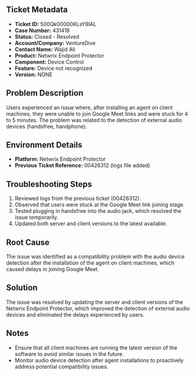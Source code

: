 ## Ticket Metadata
- **Ticket ID:** 500Qk00000KLsY9IAL
- **Case Number:** 431418
- **Status:** Closed - Resolved
- **Account/Company:** VentureDive
- **Contact Name:** Wajid Ali
- **Product:** Netwrix Endpoint Protector
- **Component:** Device Control
- **Feature:** Device not recognized
- **Version:** NONE

## Problem Description
Users experienced an issue where, after installing an agent on client machines, they were unable to join Google Meet links and were stuck for 4 to 5 minutes. The problem was related to the detection of external audio devices (handsfree, handphone).

## Environment Details
- **Platform:** Netwrix Endpoint Protector
- **Previous Ticket Reference:** 00426312 (logs file added)

## Troubleshooting Steps
1. Reviewed logs from the previous ticket (00426312).
2. Observed that users were stuck at the Google Meet link joining stage.
3. Tested plugging in handsfree into the audio jack, which resolved the issue temporarily.
4. Updated both server and client versions to the latest available.

## Root Cause
The issue was identified as a compatibility problem with the audio device detection after the installation of the agent on client machines, which caused delays in joining Google Meet.

## Solution
The issue was resolved by updating the server and client versions of the Netwrix Endpoint Protector, which improved the detection of external audio devices and eliminated the delays experienced by users.

## Notes
- Ensure that all client machines are running the latest version of the software to avoid similar issues in the future.
- Monitor audio device detection after agent installations to proactively address potential compatibility issues.